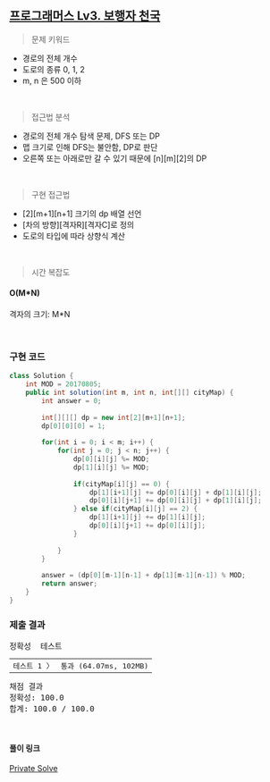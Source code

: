 ## [프로그래머스 Lv3. 보행자 천국](https://school.programmers.co.kr/learn/courses/30/lessons/1832)

> 문제 키워드

-   경로의 전체 개수
-   도로의 종류 0, 1, 2
-   m, n 은 500 이하

<br/>

> 접근법 분석
-   경로의 전체 개수 탐색 문제, DFS 또는 DP
-   맵 크기로 인해 DFS는 불안함, DP로 판단
-   오른쪽 또는 아래로만 갈 수 있기 때문에 [n][m][2]의 DP
<br/>

> 구현 접근법

-   [2][m+1][n+1] 크기의 dp 배열 선언
-   [차의 방향][격자R][격자C]로 정의
-   도로의 타입에 따라 상향식 계산

<br/>

> 시간 복잡도

#### O(M*N)

격자의 크기: M*N

<br/>

### 구현 코드

```java
class Solution {
    int MOD = 20170805;
    public int solution(int m, int n, int[][] cityMap) {
        int answer = 0;
        
        int[][][] dp = new int[2][m+1][n+1];
        dp[0][0][0] = 1;
        
        for(int i = 0; i < m; i++) {
            for(int j = 0; j < n; j++) {
                dp[0][i][j] %= MOD;
                dp[1][i][j] %= MOD;
                
                if(cityMap[i][j] == 0) {
                    dp[1][i+1][j] += dp[0][i][j] + dp[1][i][j];
                    dp[0][i][j+1] += dp[0][i][j] + dp[1][i][j];
                } else if(cityMap[i][j] == 2) {
                    dp[1][i+1][j] += dp[1][i][j];
                    dp[0][i][j+1] += dp[0][i][j];
                }
                
            }
        }
        
        answer = (dp[0][m-1][n-1] + dp[1][m-1][n-1]) % MOD;
        return answer;
    }
}
```

### 제출 결과

<pre class="console-content"><div class="console-message">정확성  테스트</div><table class="console-test-group" data-category="correctness"><tbody><tr data-testcase-id="13174"><td valign="top" class="td-label">테스트 1 <span>〉</span></td><td class="result passed">통과 (64.07ms, 102MB)</td></tr></tbody></table><div class="console-heading">채점 결과</div><div class="console-message">정확성: 100.0</div><div class="console-message">합계: 100.0 / 100.0</div></pre>

<br>

#### 풀이 링크

[Private Solve](https://github.com/The-Four-Error-Pickers/Algorithm-Study/tree/main/Private%20Solve/1832.%20%EB%B3%B4%ED%96%89%EC%9E%90%20%EC%B2%9C%EA%B5%AD/ChaNyeok1225)
